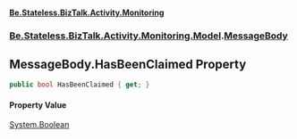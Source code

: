 #### [Be.Stateless.BizTalk.Activity.Monitoring](README.md 'README')
### [Be.Stateless.BizTalk.Activity.Monitoring.Model](Be.Stateless.BizTalk.Activity.Monitoring.Model.md 'Be.Stateless.BizTalk.Activity.Monitoring.Model').[MessageBody](MessageBody.md 'Be.Stateless.BizTalk.Activity.Monitoring.Model.MessageBody')

## MessageBody.HasBeenClaimed Property

```csharp
public bool HasBeenClaimed { get; }
```

#### Property Value
[System.Boolean](https://docs.microsoft.com/en-us/dotnet/api/System.Boolean 'System.Boolean')